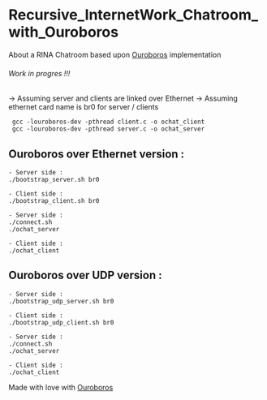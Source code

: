 # Recursive_InternetWork_Chatroom_with_Ouroboros
About a RINA Chatroom based upon [Ouroboros](https://ouroboros.rocks) implementation

###### Work in progres !!!

-> Assuming server and clients are linked over Ethernet
-> Assuming ethernet card name is br0 for server / clients

```
 gcc -louroboros-dev -pthread client.c -o ochat_client
 gcc -louroboros-dev -pthread server.c -o ochat_server
```



## Ouroboros over Ethernet version :
```
- Server side :
./bootstrap_server.sh br0

- Client side : 
./bootstrap_client.sh br0

- Server side :
./connect.sh
./ochat_server

- Client side :
./ochat_client
```

## Ouroboros over UDP version :
```
- Server side :
./bootstrap_udp_server.sh br0

- Client side :
./bootstrap_udp_client.sh br0

- Server side :
./connect.sh
./ochat_server

- Client side :
./ochat_client
```



Made with love with [Ouroboros](https://ouroboros.rocks)
